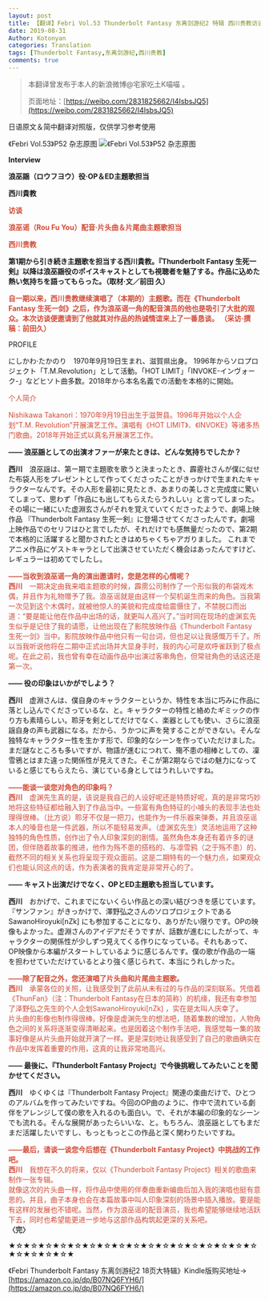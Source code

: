 ```yaml
---
layout: post
title: 【翻译】Febri Vol.53 Thunderbolt Fantasy 东离剑游纪2 特辑 西川贵教访谈
date: 2019-08-31
Author: Kotonyan
categories: Translation
tags: [Thunderbolt Fantasy,东离剑游纪,西川贵教]
comments: true
---
```


>本翻译曾发布于本人的新浪微博@宅家吃土K喵喵 。
>
>页面地址：[https://weibo.com/2831825662/I4IsbsJQ5](https://weibo.com/2831825662/I4IsbsJQ5)

日语原文＆简中翻译对照版，仅供学习参考使用

《Febri Vol.53》P52 杂志原图
![《Febri Vol.53》P52 杂志原图](https://wx4.sinaimg.cn/large/a8ca3afegy1g6igyl1mvzj20u01dzkjm.jpg "《Febri Vol.53》P52 杂志原图")

**Interview**

**浪巫謡（ロウフヨウ）役·OP＆ED主題歌担当**

**西川貴教**

<b><font color="#d24a35">访谈</font></b>

<b><font color="#d24a35">浪巫谣（Rou Fu You）配音·片头曲＆片尾曲主题歌担当</font></b>

<b><font color="#d24a35">西川贵教</font></b>

**第1期から引き続き主題歌を担当する西川貴教。『Thunderbolt Fantasy 生死一剣』以降は浪巫謡役のポイスキャストとしても視聴者を魅了する。作品に込めた熱い気持ちを語ってもらった。（取材·文／前田 久）**

<b><font color="#d24a35">自一期以来，西川贵教继续演唱了（本期的）主题歌。而在《Thunderbolt Fantasy 生死一剑》之后，作为浪巫谣一角的配音演员的他也是吸引了大批的观众。本次访谈便邀请到了他就其对作品的热诚情谊来上了一番恳谈。 （采访·撰稿：前田久）</font></b>

PROFILE

にしかわ·たかのり　1970年9月19日生まれ、滋賀県出身。 1996年からソロプロジェクト「T.M.Revolution」として活動。「HOT LIMIT」「INVOKE-インヴォーク-」などヒソト曲多数。2018年から本名名義での活動を本格的に開始。

<font color="#d24a35">个人简介</font>

<font color="#d24a35">Nishikawa Takanori：1970年9月19日出生于滋贺县。1996年开始以个人企划“T.M. Revolution”开展演艺工作。演唱有《HOT LIMIT》、《INVOKE》等诸多热门歌曲。2018年开始正式以真名开展演艺工作。</font>

<b>―― 浪巫謡としての出演オファーが来たときは、どんな気持ちでしたか？</b>

<b>西川</b>　浪巫謡は、第ー期で主題歌を歌うと決まったとき、霹靂社さんが僕に似せた布袋人形をプレゼントとして作ってくださったことがきっかけで生まれたキャラクターなんです。その人形を最初に見たとき、あまりの美しさと完成度に驚いてしまって、思わず「作品にも出してもらえたらうれしい」と言ってしまった。その場に一緒にいた虚淵玄さんがそれを覚えていてくださったようで、劇場上映作品 『Thunderbolt Fantasy 生死一剣』に登場させてくださったんです。劇場上映作品でのセリフはひと言でしたが、それだけでも感無量だったので、第2期で本格的に活躍すると聞かされたときはめちゃくちゃアガりました。 これまでアニメ作品にゲストキャラとして出演させていただく機会はあったんですけど、レギュラーは初めてでしたし。

<font color="#d24a35"><b>——当收到浪巫谣一角的演出邀请时，您是怎样的心情呢？</b></font><br>
<font color="#d24a35"><b>西川</b>　一期决定由我来唱主题歌的时候，霹雳公司制作了一个形似我的布袋戏木偶，并且作为礼物赠予了我。浪巫谣就是由这样一个契机诞生而来的角色。当我第一次见到这个木偶时，就被他惊人的美貌和完成度给震慑住了，不禁脱口而出道：“要是能让他在作品中出场的话，就更叫人高兴了。”当时同在现场的虚渊玄先生似乎是记住了我的请愿，让他出现在了影院放映作品《Thunderbolt Fantasy 生死一剑》当中。影院放映作品中他只有一句台词，但也足以让我感慨万千了。所以当我听说他将在二期中正式出场并大显身手时，我的内心可是欢呼雀跃到了极点呢。在此之前，我也曾有幸在动画作品中出演过客串角色，但常驻角色的话这还是第一次。</font>

<b>―― 役の印象はいかがでしよう？</b>

<b>西川</b>　虚淵さんは、僕自身のキャラクターというか、特性を本当に巧みに作品に落とし込んでくださっているな、と。キャラクターの特性と絡めたギミックの作り方も素晴らしい。聆牙を剣としてだけでなく、楽器としても使い、さらに浪巫謡自身の声も武器になる。だから、うかつに声を発することができない。そんな独特なキャラクター性を生かす形で、印象的なシーンを作っていただけました。まだ謎なところも多いですが、物語が進むにつれて、殤不患の相棒としての、凜雪鴉とはまた違った関係性が見えてきた。そこが第2期ならではの魅力になっていると感じてもらえたら、演じている身としてはうれしいですね。

<font color="#d24a35"><b>——能谈一谈您对角色的印象吗？</b></font><br>
<font color="#d24a35"><b>西川</b>　虚渊先生真的是，该说是我自己的人设好呢还是特质好呢，真的是非常巧妙地将这些特征都给融入到了作品当中。一些富有角色特征的小噱头的表现手法也处理得很棒。（比方说）聆牙不仅是一把刀，也能作为一件乐器来弹奏，并且浪巫谣本人的嗓音也是一件武器，所以不能轻易发声。（虚渊玄先生）灵活地运用了这种独特的角色性质，创作出了令人印象深刻的剧情。虽然角色本身还有着许多的谜团，但伴随着故事的推进，他作为殇不患的搭档的、与凛雪鸦（之于殇不患）的、截然不同的相关关系也将呈现于观众面前。这是二期特有的一个魅力点，如果观众们也能认同这点的话，作为表演者的我肯定是非常开心的了。</font>

<b>―― キャスト出演だけでなく、OPとED主題歌も担当しています。</b>

<b>西川</b>　おかげで、これまでにないくらい作品との深い結びつきを感じています。『サンファン』がきっかけで、澤野弘之さんのソロプロジェクトであるSawanoHiroyuki[nZk] にも参加することになり、ありがたい限りです。OPの映像もよかった。虚淵さんのアイデアだそうですが、話数が進むにしたがって、キャラクターの関係性が少しずつ見えてくる作りになっている。それもあって、OP映像から本編がスタートしているように感じるんです。僕の歌が作品の一端を担わせていただけているとより強く感じられて、本当にうれしかった。

<font color="#d24a35"><b>——除了配音之外，您还演唱了片头曲和片尾曲主题歌。</b></font><br>
<font color="#d24a35"><b>西川</b>　承蒙各位的关照，让我感受到了此前从未有过的与作品的深刻联系。凭借着《ThunFan》（注：Thunderbolt Fantasy在日本的简称）的机缘，我还有幸参加了泽野弘之先生的个人企划SawanoHiroyuki[nZk] ，实在是太叫人庆幸了。</font><br>
<font color="#d24a35">片头曲的影像也制作得很棒。好像是虚渊先生的想法吧，随着集数的增加，人物角色之间的关系将逐渐变得清晰起来。也是因着这个制作手法吧，我感觉每一集的故事好像是从片头曲开始就开演了一样。更是深刻地让我感受到了自己的歌曲确实在作品中发挥着重要的作用，这真的让我非常地高兴。</font>

<b>―― 最後に、『Thunderbolt Fantasy Project』で今後挑戦してみたいことを聞かせてください。</b>

<b>西川</b>　ゆくゆくは『Thunderbolt Fantasy Project』関連の楽曲だけで、ひとつのアルバムを作ってみたいですね。今回のOP曲のように、作中で流れている劇伴をアレンジして僕の歌を入れるのも面白い。で、それが本編の印象的なシーンでも流れる。そんな展開があったらいいな、と。もちろん、浪巫謡としてもまだまだ活躍したいですし、もっともっとこの作品と深く関わりたいですね。

<font color="#d24a35"><b>——最后，请谈一谈您今后想在《Thunderbolt Fantasy Project》中挑战的工作吧。</b></font><br>
<font color="#d24a35"><b>西川</b>　我想在不久的将来，仅以《Thunderbolt Fantasy Project》相关的歌曲来制作一张专辑。</font><br>
<font color="#d24a35">就像这次的片头曲一样，将作品中使用的伴奏曲重新编曲后加入我的演唱也挺有意思的。并且，曲子本身也会在本篇故事中叫人印象深刻的场景中插入播放。要是能有这样的发展也不错呢。当然，作为浪巫谣的配音演员，我也希望能够继续地活跃下去，同时也希望能更进一步地与这部作品构筑起更深的关系吧。</font>
<br>
<font color="#333333"><b>〈完〉</b></font>

★☆★☆★☆★☆★☆★☆★☆★☆★☆★☆★☆★☆★☆★☆★☆★☆★☆★☆★☆★☆★☆★

《Febri Thunderbolt Fantasy 东离剑游纪2 18页大特辑》Kindle版购买地址→
[https://amazon.co.jp/dp/B07NQ6FYH6/](https://amazon.co.jp/dp/B07NQ6FYH6/)
